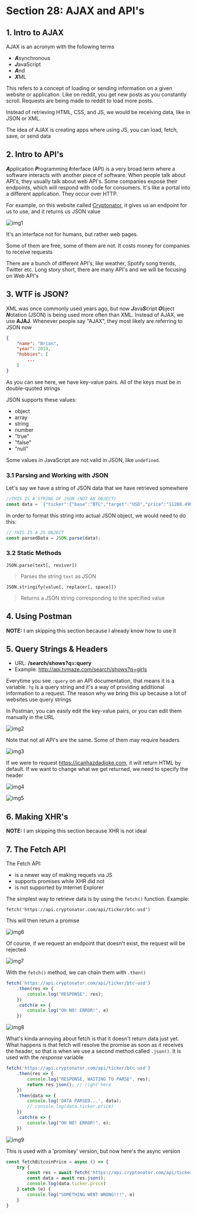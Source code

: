 # Section 28: AJAX and API's

## 1. Intro to AJAX

AJAX is an acronym with the following terms

- ***A***synchronous
- ***J***avaScript
- ***A***nd
- ***X***ML

This refers to a concept of loading or sending information on a given website or application. Like on reddit, you get new posts as you constantly scroll. Requests are being made to reddit to load more posts.

Instead of retrieving HTML, CSS, and JS, we would be receiving data, like in JSON or XML.

The idea of AJAX is creating apps where using JS, you can load, fetch, save, or send data

## 2. Intro to API's

***A***pplication ***P***rogramming ***I***nterface (API) is a very broad term where a software interacts with another piece of software. When people talk about API's, they usually talk about web API's. Some companies expose their endpoints, which will respond with code for consumers. It's like a portal into a different application. They occur over HTTP.

For example, on this website called [Cryptonator](https://www.cryptonator.com/api/), it gives us an endpoint for us to use, and it returns us JSON value

![img1](https://github.com/Brian-E-Nguyen/Web-Dev-Bootcamp-2020/blob/27-AJAX-and-APIs/27-AJAX-and-APIs/img-for-notes/img1.jpg?raw=true)

It's an interface not for humans, but rather web pages.

Some of them are free, some of them are not. It costs money for companies to receive requests

There are a bunch of different API's, like weather, Spotify song trends, Twitter etc. Long story short, there are many API's and we will be focusing on Web API's

## 3. WTF is JSON?

XML was once commonly used years ago, but now ***J***ava***S***cript ***O***bject ***N***otation (JSON) is being used more often than XML. Instead of AJAX, we use __AJAJ__. Whenever people say "AJAX", they most likely are referring to JSON now

```json
{
    "name": "Brian",
    "year": 2019,
    "hobbies": [
        ...
    ]
}
```

As you can see here, we have key-value pairs. All of the keys must be in double-quoted strings

JSON supports these values:
- object
- array
- string
- number
- "true"
- "false"
- "null"

Some values in JavaScript are not valid in JSON, like `undefined`.

### 3.1 Parsing and Working with JSON

Let's say we have a string of JSON data that we have retrieved somewhere

```js
//THIS IS A STRING OF JSON (NOT AN OBJECT)
const data = `{"ticker":{"base":"BTC","target":"USD","price":"11288.49813464","volume":"91769.69699773","change":"-46.29462447"},"timestamp":1596510482,"success":true,"error":""}`
```

In order to format this string into actual JSON object, we would need to do this:

```js
// THIS IS A JS OBJECT
const parsedData = JSON.parse(data);
```

### 3.2 Static Methods

`JSON.parse(text[, reviver])`

> Parses the string `text` as JSON

`JSON.stringify(value[, replacer[, space]])`

> Returns a JSON string corresponding to the specified value

## 4. Using Postman

**NOTE:** I am skipping this section because I already know how to use it

## 5. Query Strings & Headers

- URL: **/search/shows?q=:query**
- Example: http://api.tvmaze.com/search/shows?q=girls

Everytime you see `:query` on an API documentation, that means it is a variable. `?q` is a query string and it's a way of providing additional information to a request. The reason why we bring this up because a lot of websites use query strings

In Postman, you can easily edit the key-value pairs, or you can edit them manually in the URL

![img2](https://github.com/Brian-E-Nguyen/Web-Dev-Bootcamp-2020/blob/27-AJAX-and-APIs/27-AJAX-and-APIs/img-for-notes/img2.jpg?raw=true)

Note that not all API's are the same. Some of them may require headers

![img3](https://github.com/Brian-E-Nguyen/Web-Dev-Bootcamp-2020/blob/27-AJAX-and-APIs/27-AJAX-and-APIs/img-for-notes/img3.jpg?raw=true)

If we were to request https://icanhazdadjoke.com, it will return HTML by default. If we want to change what we get returned, we need to specify the header

![img4](https://github.com/Brian-E-Nguyen/Web-Dev-Bootcamp-2020/blob/27-AJAX-and-APIs/27-AJAX-and-APIs/img-for-notes/img4.jpg?raw=true)

![img5](https://github.com/Brian-E-Nguyen/Web-Dev-Bootcamp-2020/blob/27-AJAX-and-APIs/27-AJAX-and-APIs/img-for-notes/img5.jpg?raw=true)

## 6. Making XHR's

**NOTE:** I am skipping this section because XHR is not ideal

## 7. The Fetch API

The Fetch API:

- is a newer way of making requets via JS
- supports promises while XHR did not
- is not supported by Internet Explorer

The simplest way to retrieve data is by using the `fetch()` function. Example:

`fetch('https://api.cryptonator.com/api/ticker/btc-usd')`

This will then return a promise

![img6](https://github.com/Brian-E-Nguyen/Web-Dev-Bootcamp-2020/blob/27-AJAX-and-APIs/27-AJAX-and-APIs/img-for-notes/img6.jpg?raw=true)

Of course, if we request an endpoint that doesn't exist, the request will be rejected

![img7](https://github.com/Brian-E-Nguyen/Web-Dev-Bootcamp-2020/blob/27-AJAX-and-APIs/27-AJAX-and-APIs/img-for-notes/img7.jpg?raw=true)

With the `fetch()` method, we can chain them with `.then()`

```js
fetch('https://api.cryptonator.com/api/ticker/btc-usd')
    .then(res => {
        console.log("RESPONSE", res);
    })
    .catch(e => {
        console.log("OH NO! ERROR!", e)
    })
```

![img8](https://github.com/Brian-E-Nguyen/Web-Dev-Bootcamp-2020/blob/27-AJAX-and-APIs/27-AJAX-and-APIs/img-for-notes/img8.jpg?raw=true)

What's kinda annoying about fetch is that it doesn't return data just yet. What happens is that fetch will resolve the promise as soon as it receives the header, so that is when we use a second method called `.json()`. It is used with the *response* variable

```js
fetch('https://api.cryptonator.com/api/ticker/btc-usd')
    .then(res => {
        console.log("RESPONSE, WAITING TO PARSE", res);
        return res.json(); // right here
    })
    .then(data => {
        console.log('DATA PARSED...', data);
        // console.log(data.ticker.price)
    })
    .catch(e => {
        console.log("OH NO! ERROR!", e);
    })
```

![img9](https://github.com/Brian-E-Nguyen/Web-Dev-Bootcamp-2020/blob/27-AJAX-and-APIs/27-AJAX-and-APIs/img-for-notes/img9.jpg?raw=true)

This is used with a 'promisey' version, but now here's the async version

```js
const fetchBitcoinPrice = async () => {
    try {
        const res = await fetch('https://api.cryptonator.com/api/ticker/btc-usd');
        const data = await res.json();
        console.log(data.ticker.price)
    } catch (e) {
        console.log("SOMETHING WENT WRONG!!!", e)
    }
}
```